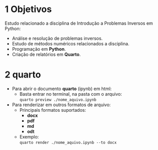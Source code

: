 # 1 Objetivos

Estudo relacionado a disciplina de Introdução a Problemas Inversos em
Python:  
- Análise e resolução de problemas inversos.  
- Estudo de métodos numéricos relacionados a disciplina.  
- Programação em **Python**.  
- Criação de relatórios em **Quarto**.  

# 2 quarto

-   Para abrir o documento **quarto** (ipynb) em html:  
    -   Basta entrar no terminal, na pasta com o arquivo:  
        `quarto preview ./nome_aquivo.ipynb`  
-   Para renderizar em outros formatos de arquivo:  
    -   Principais formatos suportados:  
        -   **docx**  
        -   **pdf**  
        -   **md**  
        -   **odt**  
    -   Exemplo:  
        `quarto render ./nome_aquivo.ipynb --to docx`  
